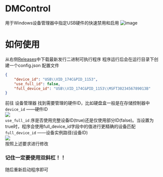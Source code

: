 # DMControl
用于Windows设备管理器中指定USB硬件的快速禁用和启用
![image](https://github.com/user-attachments/assets/d0841540-7127-4cc7-9458-9c529522b6f9)

# 如何使用
从右侧[Releases](https://github.com/yxsj245/DMControl/releases)中下载最新发行二进制可执行程序
程序运行后会在运行目录下创建一个config.json 配置文件
```json
{
    "device_id": "USB\\VID_174C&PID_1153",
    "use_full_id": false,
    "full_device_id": "USB\\VID_174C&PID_1153\\MSFT3023456789013B"
}
```
前往 设备管理器 找到需要管理的硬件ID，比如硬盘盒一般是在存储控制器中 \
`device_id` ——硬件ID \
![](https://pic1.imgdb.cn/item/681c829558cb8da5c8e5ccc7.png) \
`use_full_id` 序是否使用完整设备ID(true)还是仅使用部分ID(false)。当设置为true时，程序会使用full_device_id字段中的值进行更精确的设备匹配 \
`full_device_id` ——设备实例路径(设备ID)\
![](https://pic1.imgdb.cn/item/681c838f58cb8da5c8e5ce0c.png) \
按照上述要求进行修改
### 记住一定要使用双斜杠！！
随后重新启动程序即可

